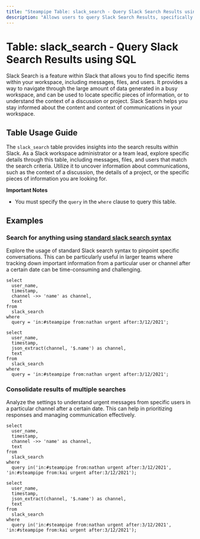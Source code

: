 ```yaml
---
title: "Steampipe Table: slack_search - Query Slack Search Results using SQL"
description: "Allows users to query Slack Search Results, specifically the messages and files that match the search criteria, providing insights into the content and context of communications."
---
```


# Table: slack_search - Query Slack Search Results using SQL

Slack Search is a feature within Slack that allows you to find specific items within your workspace, including messages, files, and users. It provides a way to navigate through the large amount of data generated in a busy workspace, and can be used to locate specific pieces of information, or to understand the context of a discussion or project. Slack Search helps you stay informed about the content and context of communications in your workspace.

## Table Usage Guide

The `slack_search` table provides insights into the search results within Slack. As a Slack workspace administrator or a team lead, explore specific details through this table, including messages, files, and users that match the search criteria. Utilize it to uncover information about communications, such as the context of a discussion, the details of a project, or the specific pieces of information you are looking for.

**Important Notes**
- You must specify the `query` in the `where` clause to query this table.

## Examples

### Search for anything using [standard slack search syntax](https://slack.com/help/articles/202528808-Search-in-Slack)
Explore the usage of standard Slack search syntax to pinpoint specific conversations. This can be particularly useful in larger teams where tracking down important information from a particular user or channel after a certain date can be time-consuming and challenging.

```sql+postgres
select
  user_name,
  timestamp,
  channel ->> 'name' as channel,
  text
from
  slack_search
where
  query = 'in:#steampipe from:nathan urgent after:3/12/2021';
```

```sql+sqlite
select
  user_name,
  timestamp,
  json_extract(channel, '$.name') as channel,
  text
from
  slack_search
where
  query = 'in:#steampipe from:nathan urgent after:3/12/2021';
```

### Consolidate results of multiple searches
Analyze the settings to understand urgent messages from specific users in a particular channel after a certain date. This can help in prioritizing responses and managing communication effectively.

```sql+postgres
select
  user_name,
  timestamp,
  channel ->> 'name' as channel,
  text
from
  slack_search
where
  query in('in:#steampipe from:nathan urgent after:3/12/2021', 'in:#steampipe from:kai urgent after:3/12/2021');
```

```sql+sqlite
select
  user_name,
  timestamp,
  json_extract(channel, '$.name') as channel,
  text
from
  slack_search
where
  query in('in:#steampipe from:nathan urgent after:3/12/2021', 'in:#steampipe from:kai urgent after:3/12/2021');
```